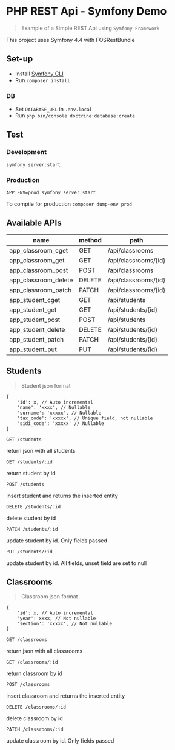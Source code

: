 # PHP REST Api - Symfony Demo

> Example of a Simple REST Api using `Symfony Framework`

This project uses Symfony 4.4 with FOSRestBundle

## Set-up

- Install [Symfony CLI](https://symfony.com/doc/current/setup.html)
- Run `composer install`

### DB

- Set `DATABASE_URL` in `.env.local`
- Run `php bin/console doctrine:database:create`

## Test

### Development

`symfony server:start`

### Production

`APP_ENV=prod symfony server:start`

To compile for production `composer dump-env prod`

## Available APIs

|name|method|path|
|-|-|-|
|app_classroom_cget     |GET    |/api/classrooms        |
|app_classroom_get      |GET    |/api/classrooms/{id}   |
|app_classroom_post     |POST   |/api/classrooms        |
|app_classroom_delete   |DELETE |/api/classrooms/{id}   |
|app_classroom_patch    |PATCH  |/api/classrooms/{id}   |
|app_student_cget       |GET    |/api/students          |
|app_student_get        |GET    |/api/students/{id}     |
|app_student_post       |POST   |/api/students          |
|app_student_delete     |DELETE |/api/students/{id}     |
|app_student_patch      |PATCH  |/api/students/{id}     |
|app_student_put        |PUT    |/api/students/{id}     |

## Students

> Student json format

```jsonc
{
    'id': x, // Auto incremental
    'name': 'xxxx', // Nullable
    'surname': 'xxxxx', // Nullable
    'tax_code': 'xxxxx', // Unique field, not nullable
    'sidi_code': 'xxxxx' // Nullable
}
```

`GET /students`

return json with all students

`GET /students/:id`

return student by id

`POST /students`

insert student and returns the inserted entity

`DELETE /students/:id`

delete student by id

`PATCH /students/:id`

update student by id. Only fields passed

`PUT /students/:id`

update student by id. All fields, unset field are set to null

## Classrooms

> Classroom json format

```jsonc
{
    'id': x, // Auto incremental
    'year': xxxx, // Not nullable
    'section': 'xxxxx', // Not nullable
}
```

`GET /classrooms`

return json with all classrooms

`GET /classrooms/:id`

return classroom by id

`POST /classrooms`

insert classroom and returns the inserted entity

`DELETE /classrooms/:id`

delete classroom by id

`PATCH /classrooms/:id`

update classroom by id. Only fields passed
